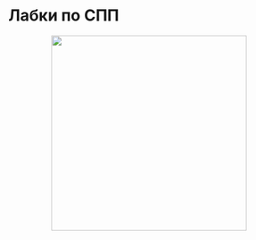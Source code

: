 # Лабки по СПП
<p align="center"><img src="https://preview.redd.it/vwk4nw3hzny51.jpg?width=480&format=pjpg&auto=webp&s=28150922f683174d49d0dfe04279d2e6f4d3a97f" width="350"></p>
